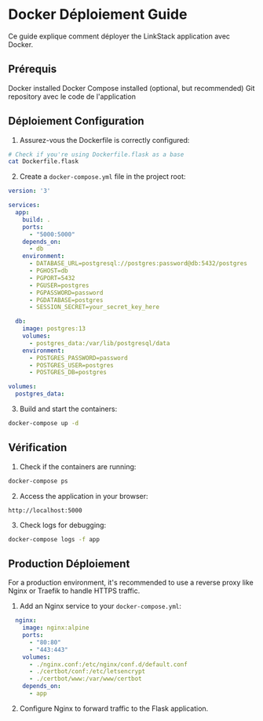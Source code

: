 # Docker Déploiement Guide

Ce guide explique comment déployer the LinkStack application avec Docker.

## Prérequis

Docker installed
Docker Compose installed (optional, but recommended)
Git repository avec le code de l'application

## Déploiement Configuration

1. Assurez-vous the Dockerfile is correctly configured:
```bash
# Check if you're using Dockerfile.flask as a base
cat Dockerfile.flask
```
2. Create a `docker-compose.yml` file in the project root:
```yaml
version: '3'

services:
  app:
    build: .
    ports:
      - "5000:5000"
    depends_on:
      - db
    environment:
      - DATABASE_URL=postgresql://postgres:password@db:5432/postgres
      - PGHOST=db
      - PGPORT=5432
      - PGUSER=postgres
      - PGPASSWORD=password
      - PGDATABASE=postgres
      - SESSION_SECRET=your_secret_key_here

  db:
    image: postgres:13
    volumes:
      - postgres_data:/var/lib/postgresql/data
    environment:
      - POSTGRES_PASSWORD=password
      - POSTGRES_USER=postgres
      - POSTGRES_DB=postgres

volumes:
  postgres_data:
```
3. Build and start the containers:
```bash
docker-compose up -d
```

## Vérification

1. Check if the containers are running:
```bash
docker-compose ps
```
2. Access the application in your browser:
```
http://localhost:5000
```
3. Check logs for debugging:
```bash
docker-compose logs -f app
```

## Production Déploiement

For a production environment, it's recommended to use a reverse proxy like Nginx or Traefik to handle HTTPS traffic.
1. Add an Nginx service to your `docker-compose.yml`:
```yaml
  nginx:
    image: nginx:alpine
    ports:
      - "80:80"
      - "443:443"
    volumes:
      - ./nginx.conf:/etc/nginx/conf.d/default.conf
      - ./certbot/conf:/etc/letsencrypt
      - ./certbot/www:/var/www/certbot
    depends_on:
      - app
```
2. Configure Nginx to forward traffic to the Flask application.

